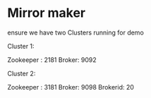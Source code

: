 # Mirror maker

ensure we have two Clusters running for demo


Cluster 1: 

Zookeeper : 2181
Broker: 9092

Cluster 2:


Zookeeper : 3181
Broker: 9098
Brokerid: 20

